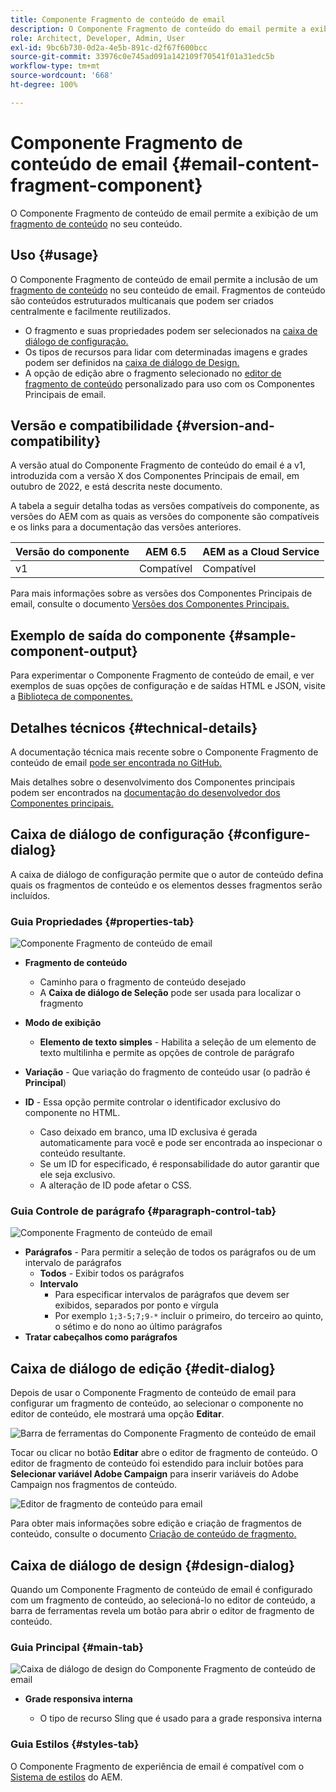 ```yaml
---
title: Componente Fragmento de conteúdo de email
description: O Componente Fragmento de conteúdo do email permite a exibição de um fragmento de conteúdo no seu conteúdo.
role: Architect, Developer, Admin, User
exl-id: 9bc6b730-0d2a-4e5b-891c-d2f67f600bcc
source-git-commit: 33976c0e745ad091a142109f70541f01a31edc5b
workflow-type: tm+mt
source-wordcount: '668'
ht-degree: 100%

---
```



# Componente Fragmento de conteúdo de email {#email-content-fragment-component}

O Componente Fragmento de conteúdo de email permite a exibição de um [fragmento de conteúdo](https://experienceleague.adobe.com/docs/experience-manager-cloud-service/assets/content-fragments/content-fragments.html?lang=pt-BR) no seu conteúdo.

## Uso {#usage}

O Componente Fragmento de conteúdo de email permite a inclusão de um [fragmento de conteúdo](https://experienceleague.adobe.com/docs/experience-manager-cloud-service/assets/content-fragments/content-fragments.html) no seu conteúdo de email. Fragmentos de conteúdo são conteúdos estruturados multicanais que podem ser criados centralmente e facilmente reutilizados.

* O fragmento e suas propriedades podem ser selecionados na [caixa de diálogo de configuração.](#configure-dialog)
* Os tipos de recursos para lidar com determinadas imagens e grades podem ser definidos na [caixa de diálogo de Design.](#design-dialog)
* A opção de edição abre o fragmento selecionado no [editor de fragmento de conteúdo](#edit-dialog) personalizado para uso com os Componentes Principais de email.

## Versão e compatibilidade {#version-and-compatibility}

A versão atual do Componente Fragmento de conteúdo do email é a v1, introduzida com a versão X dos Componentes Principais de email, em outubro de 2022, e está descrita neste documento.

A tabela a seguir detalha todas as versões compatíveis do componente, as versões do AEM com as quais as versões do componente são compatíveis e os links para a documentação das versões anteriores.

| Versão do componente | AEM 6.5 | AEM as a Cloud Service |
|---|---|---|
| v1 | Compatível | Compatível |

Para mais informações sobre as versões dos Componentes Principais de email, consulte o documento [Versões dos Componentes Principais.](/help/email/versions.md)

## Exemplo de saída do componente {#sample-component-output}

Para experimentar o Componente Fragmento de conteúdo de email, e ver exemplos de suas opções de configuração e de saídas HTML e JSON, visite a [Biblioteca de componentes.](https://adobe.com/go/aem_cmp_library_email_cf)

## Detalhes técnicos {#technical-details}

A documentação técnica mais recente sobre o Componente Fragmento de conteúdo de email [pode ser encontrada no GitHub.](https://adobe.com/go/aem_cmp_tech_email_cf_v1)

Mais detalhes sobre o desenvolvimento dos Componentes principais podem ser encontrados na [documentação do desenvolvedor dos Componentes principais.](/help/developing/overview.md)

## Caixa de diálogo de configuração {#configure-dialog}

A caixa de diálogo de configuração permite que o autor de conteúdo defina quais os fragmentos de conteúdo e os elementos desses fragmentos serão incluídos.

### Guia Propriedades {#properties-tab}

![Componente Fragmento de conteúdo de email](/help/email/assets/email-content-fragment-edit-properties.png)

* **Fragmento de conteúdo**

   * Caminho para o fragmento de conteúdo desejado
   * A **Caixa de diálogo de Seleção** pode ser usada para localizar o fragmento

* **Modo de exibição**
   * **Elemento de texto simples** - Habilita a seleção de um elemento de texto multilinha e permite as opções de controle de parágrafo
* **Variação** - Que variação do fragmento de conteúdo usar (o padrão é **Principal**)

* **ID** - Essa opção permite controlar o identificador exclusivo do componente no HTML.
   * Caso deixado em branco, uma ID exclusiva é gerada automaticamente para você e pode ser encontrada ao inspecionar o conteúdo resultante.
   * Se um ID for especificado, é responsabilidade do autor garantir que ele seja exclusivo.
   * A alteração de ID pode afetar o CSS.

### Guia Controle de parágrafo {#paragraph-control-tab}

![Componente Fragmento de conteúdo de email](/help/assets/content-fragment-edit-paragraph.png)

* **Parágrafos** - Para permitir a seleção de todos os parágrafos ou de um intervalo de parágrafos
   * **Todos** - Exibir todos os parágrafos
   * **Intervalo**
      * Para especificar intervalos de parágrafos que devem ser exibidos, separados por ponto e vírgula
      * Por exemplo `1;3-5;7;9-*` incluir o primeiro, do terceiro ao quinto, o sétimo e do nono ao último parágrafos
* **Tratar cabeçalhos como parágrafos**

## Caixa de diálogo de edição {#edit-dialog}

Depois de usar o Componente Fragmento de conteúdo de email para configurar um fragmento de conteúdo, ao selecionar o componente no editor de conteúdo, ele mostrará uma opção **Editar**.

![Barra de ferramentas do Componente Fragmento de conteúdo de email](/help/email/assets/email-content-fragment-edit-toolbar.png)

Tocar ou clicar no botão **Editar** abre o editor de fragmento de conteúdo. O editor de fragmento de conteúdo foi estendido para incluir botões para **Selecionar variável Adobe Campaign** para inserir variáveis do Adobe Campaign nos fragmentos de conteúdo.

![Editor de fragmento de conteúdo para email](/help/email/assets/email-content-fragment-editor.png)

Para obter mais informações sobre edição e criação de fragmentos de conteúdo, consulte o documento [Criação de conteúdo de fragmento.](https://experienceleague.adobe.com/docs/experience-manager-cloud-service/content/assets/content-fragments/content-fragments-variations.html?lang=pt-BR)

## Caixa de diálogo de design {#design-dialog}

Quando um Componente Fragmento de conteúdo de email é configurado com um fragmento de conteúdo, ao selecioná-lo no editor de conteúdo, a barra de ferramentas revela um botão para abrir o editor de fragmento de conteúdo.


### Guia Principal {#main-tab}

![Caixa de diálogo de design do Componente Fragmento de conteúdo de email](/help/email/assets/email-content-fragment-design.png)

* **Grade responsiva interna**

   * O tipo de recurso Sling que é usado para a grade responsiva interna

### Guia Estilos {#styles-tab}

O Componente Fragmento de experiência de email é compatível com o [Sistema de estilos](/help/get-started/authoring.md#component-styling) do AEM.
